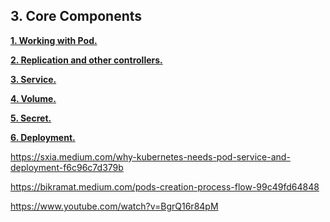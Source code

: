 ## **3. Core Components**

**[1. Working with Pod.](https://github.com/nbthanh98/study/blob/master/learn-k8s/3.core-components/3.1-working-with-pod/README.md)** 

**[2. Replication and other controllers.](https://github.com/nbthanh98/study/blob/master/learn-k8s/3.core-components/3.2-Replication-and-ther-controllers/README.md)** 

**[3. Service.](https://github.com/nbthanh98/study/blob/master/learn-k8s/3.core-components/3.3-service/README.md)**

**[4. Volume.](https://github.com/nbthanh98/study/blob/master/learn-k8s/3.core-components/3.3-volume/README.md)**

**[5. Secret.](https://github.com/nbthanh98/study/tree/master/learn-k8s/3.core-components/3.5-configmap-secret)**

**[6. Deployment.](https://github.com/nbthanh98/study/tree/master/learn-k8s/3.core-components/3.6-deployment)**


https://sxia.medium.com/why-kubernetes-needs-pod-service-and-deployment-f6c96c7d379b

https://bikramat.medium.com/pods-creation-process-flow-99c49fd64848

https://www.youtube.com/watch?v=BgrQ16r84pM
